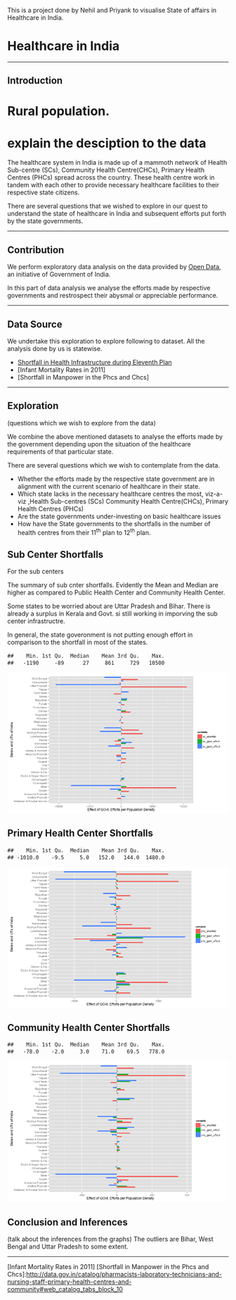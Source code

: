 
This is a project done by Nehil and Priyank to visualise State of affairs in Healthcare in India.




Healthcare in India
===========================
----------------------------

Introduction
------------

# Rural population.
# explain the desciption to the data


The healthcare system in India is made up of a mammoth network of Health Sub-centre (SCs), Community Health Centre(CHCs), Primary Health Centres (PHCs) spread across the country. These health centre work in tandem with each other to provide necessary healthcare facilities to their respective state citizens. 

There are several questions that we wished to explore in our quest to understand the state of healthcare in India and subsequent efforts put forth by the state governments.



----------------------------------------------

Contribution
------------
We perform exploratory data analysis on the data provided by [Open Data], an initiative of  Government of India. 

In this part of data analysis we analyse the efforts made by respective governments and restrospect their abysmal or appreciable performance. 

--------------------------------------------

Data Source
------------

We undertake this exploration to explore following to dataset. All the analysis done by us is statewise.

* [Shortfall in Health Infrastructure during Eleventh Plan]
* [Infant Mortality Rates in 2011]
* [Shortfall in Manpower in the Phcs and Chcs]

--------------------------------------------------------


Exploration
-----------
(questions which we wish to explore from the data)

We combine the above mentioned datasets to analyse the efforts made by the government depending upon the situation of the healthcare requirements of that particular state.

There are several questions which we wish to contemplate from the data.
* Whether the efforts made by the respective state government are in alignment with the current scenario of healthcare in their state.
* Which state lacks in the necessary healthcare centres the most, viz-a-viz ,Health Sub-centres (SCs) Community Health Centre(CHCs), Primary Health Centres (PHCs)
* Are the state governments under-investing on basic healthcare issues 
* How have the State governments to the shortfalls in the number of health centres from their 11<sup>th</sup> plan to 12<sup>th</sup> plan.




Sub Center Shortfalls
----------------------

For the sub centers


The summary of sub cnter shortfalls. 
Evidently the Mean and Median are higher as compared to Public Health Center and Community Health Center.

Some states to be worried about are Uttar Pradesh and Bihar. There is already a surplus in Kerala and Govt. si still working in imporving the sub center infrastructre.

In general, the state goveronment is not putting enough effort in comparison to the shortfall in most of the states. 



```
##    Min. 1st Qu.  Median    Mean 3rd Qu.    Max. 
##   -1190     -89      27     861     729   10500
```



![plot of chunk unnamed-chunk-3](figure/unnamed-chunk-3.png) 




Primary Health Center Shortfalls
----------------------

```
##    Min. 1st Qu.  Median    Mean 3rd Qu.    Max. 
## -1010.0    -9.5     5.0   152.0   144.0  1480.0
```




![plot of chunk unnamed-chunk-5](figure/unnamed-chunk-5.png) 



Community Health Center Shortfalls
----------------------

```
##    Min. 1st Qu.  Median    Mean 3rd Qu.    Max. 
##   -78.0    -2.0     3.0    71.0    69.5   778.0
```




![plot of chunk unnamed-chunk-7](figure/unnamed-chunk-7.png) 









Conclusion and Inferences
-------------------------

(talk about the inferences from the graphs)
The outliers are Bihar, West Bengal and Uttar Pradesh to some extent. 

-------------------------------



[open data]:http://data.gov.in/
[Shortfall in Health Infrastructure during Eleventh Plan]:http://data.gov.in/catalog/shortfall-health-infrastructure-during-eleventh-plan#web_catalog_tabs_block_10
[Infant Mortality Rates in 2011]
[Shortfall in Manpower in the Phcs and Chcs]:http://data.gov.in/catalog/pharmacists-laboratory-technicians-and-nursing-staff-primary-health-centres-and-community#web_catalog_tabs_block_10

